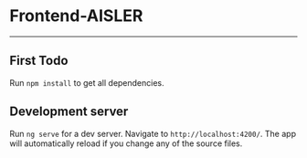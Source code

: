 # Frontend-AISLER
---
## First Todo

Run `npm install` to get all dependencies.


## Development server

Run `ng serve` for a dev server. Navigate to `http://localhost:4200/`. The app will automatically reload if you change any of the source files.

